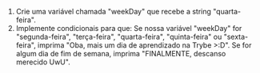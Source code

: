 1. Crie uma variável chamada "weekDay" que recebe a string "quarta-feira".
2. Implemente condicionais para que:
Se nossa variável "weekDay" for "segunda-feira", "terça-feira", "quarta-feira", "quinta-feira" ou "sexta-feira", imprima "Oba, mais um dia de aprendizado na Trybe >:D".
Se for algum dia de fim de semana, imprima "FINALMENTE, descanso merecido UwU".